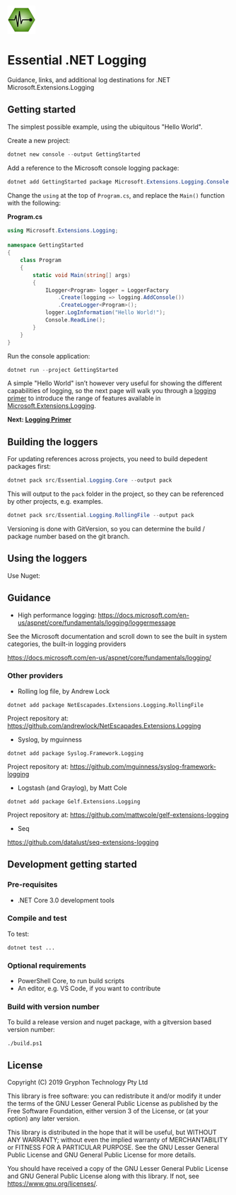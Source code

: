 ![Essential Logging](docs/images/Essential-Diagnostics-64.png)

# Essential .NET Logging

Guidance, links, and additional log destinations for .NET Microsoft.Extensions.Logging

## Getting started

The simplest possible example, using the ubiquitous "Hello World".

Create a new project:

```powershell
dotnet new console --output GettingStarted
```

Add a reference to the Microsoft console logging package:

```powershell
dotnet add GettingStarted package Microsoft.Extensions.Logging.Console 
```

Change the `using` at the top of `Program.cs`, and replace the `Main()` function with the following:

**Program.cs**
```c#
using Microsoft.Extensions.Logging;

namespace GettingStarted
{
    class Program
    {
        static void Main(string[] args)
        {
            ILogger<Program> logger = LoggerFactory
                .Create(logging => logging.AddConsole())
                .CreateLogger<Program>();
            logger.LogInformation("Hello World!");
            Console.ReadLine();
        }
    }
}
```

Run the console application:

```powershell
dotnet run --project GettingStarted
```

A simple "Hello World" isn’t however very useful for showing the different capabilities of logging, so the next page will walk you through a [logging primer](docs/Logging-Primer.md) to introduce the range of features available in [Microsoft.Extensions.Logging](https://docs.microsoft.com/en-us/aspnet/core/fundamentals/logging).

**Next: [Logging Primer](docs/Logging-Primer.md)**


## Building the loggers

For updating references across projects, you need to build depedent packages first:

```powershell
dotnet pack src/Essential.Logging.Core --output pack
```

This will output to the `pack` folder in the project, so they can be referenced by other projects, e.g. examples.

```powershell
dotnet pack src/Essential.Logging.RollingFile --output pack
```

Versioning is done with GitVersion, so you can determine the build / package number based on the git branch.


## Using the loggers

Use Nuget:

## Guidance

* High performance logging: https://docs.microsoft.com/en-us/aspnet/core/fundamentals/logging/loggermessage

See the Microsoft documentation and scroll down to see the built in system categories, the built-in logging providers

https://docs.microsoft.com/en-us/aspnet/core/fundamentals/logging/

### Other providers

* Rolling log file, by Andrew Lock

```
dotnet add package NetEscapades.Extensions.Logging.RollingFile
```

Project repository at: https://github.com/andrewlock/NetEscapades.Extensions.Logging

* Syslog, by mguinness

```
dotnet add package Syslog.Framework.Logging
```

Project repository at: https://github.com/mguinness/syslog-framework-logging

* Logstash (and Graylog), by Matt Cole  

```
dotnet add package Gelf.Extensions.Logging
```

Project repository at: https://github.com/mattwcole/gelf-extensions-logging

* Seq

https://github.com/datalust/seq-extensions-logging


## Development getting started

### Pre-requisites

* .NET Core 3.0 development tools
### Compile and test

To test:

```
dotnet test ...
```

### Optional requirements

* PowerShell Core, to run build scripts
* An editor, e.g. VS Code, if you want to contribute

### Build with version number

To build a release version and nuget package, with a gitversion based version number:

```
./build.ps1
```


## License

Copyright (C) 2019 Gryphon Technology Pty Ltd

This library is free software: you can redistribute it and/or modify it under the terms of the GNU Lesser General Public License as published by the Free Software Foundation, either version 3 of the License, or (at your option) any later version.

This library is distributed in the hope that it will be useful, but WITHOUT ANY WARRANTY; without even the implied warranty of MERCHANTABILITY or FITNESS FOR A PARTICULAR PURPOSE. See the GNU Lesser General Public License and GNU General Public License for more details.

You should have received a copy of the GNU Lesser General Public License and GNU General Public License along with this library. If not, see <https://www.gnu.org/licenses/>.
